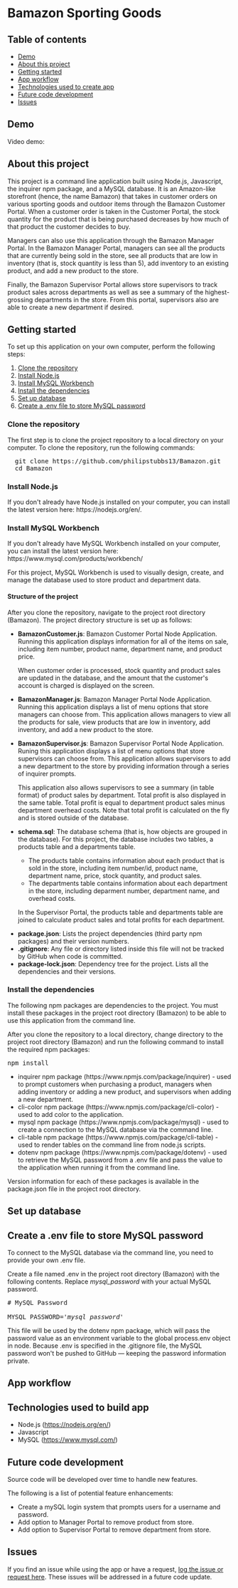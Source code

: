 # Bamazon Sporting Goods

## Table of contents
  * [Demo](#demo)
  * [About this project](#about-this-project)
  * [Getting started](#contribute)
  * [App workflow](#app-workflow)
  * [Technologies used to create app](#technologies-used)
  * [Future code development](#feature-enhancements)
  * [Issues](#issues)

## <a name="demo"></a> Demo
Video demo: 

## <a name="about-this-project"></a> About this project
This project is a command line application built using Node.js, Javascript, the inquirer npm package, and a MySQL database. It is an Amazon-like storefront (hence, the name Bamazon) that takes in customer orders on various sporting goods and outdoor items through the Bamazon Customer Portal. When a customer order is taken in the Customer Portal, the stock quantity for the product that is being purchased decreases by how much of that product the customer decides to buy. 

Managers can also use this application through the Bamazon Manager Portal. In the Bamazon Manager Portal, managers can see all the products that are currently being sold in the store, see all products that are low in inventory (that is, stock quantity is less than 5), add inventory to an existing product, and add a new product to the store.

Finally, the Bamazon Supervisor Portal allows store supervisors to track product sales across departments as well as see a summary of the highest-grossing departments in the store. From this portal, supervisors also are able to create a new department if desired.

## <a name="contribute"></a> Getting started
To set up this application on your own computer, perform the following steps:
  1. [Clone the repository](#clone-repository)
  2. [Install Node.js](#install-node)
  3. [Install MySQL Workbench](#install-mysql)
  3. [Install the dependencies](#dependencies)
  4. [Set up database](#database-setup)
  5. [Create a .env file to store MySQL password](#create-env)

### <a name="clone-repository"></a> Clone the repository
The first step is to clone the project repository to a local directory on your computer. To clone the repository, run the following commands:
<pre>
  git clone https://github.com/philipstubbs13/Bamazon.git
  cd Bamazon
</pre>

### <a name="install-node"></a> Install Node.js
<p>If you don't already have Node.js installed on your computer, you can install the latest version here: https://nodejs.org/en/.</p>

### <a anem="install-mysql"></a> Install MySQL Workbench
<p>If you don't already have MySQL Workbench installed on your computer, you can install the latest version here: https://www.mysql.com/products/workbench/</p>
<p>For this project, MySQL Workbench is used to visually design, create, and manage the database used to store product and department data.</p>

#### <a name="structure-of-project"></a> Structure of the project
<p>After you clone the repository, navigate to the project root directory (Bamazon). The project directory structure is set up as follows:</p>
<ul>
  <li> 
  	<p><b>BamazonCustomer.js</b>: Bamazon Customer Portal Node Application. Running this application displays information for all of the items on sale, including item number, product name, department name, and product price.</p>
  	<p>When customer order is processed, stock quantity and product sales are updated in the database, and the amount that the customer's account is charged is displayed on the screen.</p>
  </li>
  <li>
  	<p><b>BamazonManager.js</b>: Bamazon Manager Portal Node Application. Running this application displays a list of menu options that store managers can choose from. This application allows managers to view all the products for sale, view products that are low in inventory, add inventory, and add a new product to the store. </p>
  </li>
  <li>
  	<p><b>BamazonSupervisor.js</b>: Bamazon Supervisor Portal Node Application. Runing this application displays a list of menu options that store supervisors can choose from. This application allows supervisors to add a new department to the store by providing information through a series of inquirer prompts.</p>
  	<p>This application also allows supervisors to see a summary (in table format) of product sales by department. Total profit is also displayed in the same table. Total profit is equal to department product sales minus department overhead costs. Note that total profit is calculated on the fly and is stored outside of the database.</p>
  </li>
  <li>
  	<p><b>schema.sql</b>: The database schema (that is, how objects are grouped in the database). For this project, the database includes two tables, a products table and a departments table.</p>
  	<ul>
  		<li>The products table contains information about each product that is sold in the store, including item number/id, product name, department name, price, stock quantity, and product sales.</li>
  		<li> The departments table contains information about each department in the store, including deparment number, department name, and overhead costs.</li>
  	</ul>
  	<p>In the Supervisor Portal, the products table and departments table are joined to calculate product sales and total profits for each department.</p>
  </li>
  <li><b>package.json</b>: Lists the project dependencies (third party npm packages) and their version numbers.</li>
  <li><b>.gitignore</b>: Any file or directory listed inside this file will not be tracked by GitHub when code is committed.</li>
  <li><b>package-lock.json</b>: Dependency tree for the project. Lists all the dependencies and their versions.</li>
</ul>

### <a name="dependencies"></a> Install the dependencies
<p>The following npm packages are dependencies to the project. You must install these packages in the project root directory (Bamazon) to be able to use this application from the command line.</p>
<p>After you clone the repository to a local directory, change directory to the project root directory (Bamazon) and run the following command to install the required npm packages:</p>
<pre>npm install</pre>
<ul>
	<li>inquirer npm package (https://www.npmjs.com/package/inquirer) - used to prompt customers when purchasing a product, managers when adding inventory or adding a new product, and supervisors when adding a new department. </li>
	<li>cli-color npm package (https://www.npmjs.com/package/cli-color) - used to add color to the application.</li>
  	<li>mysql npm package (https://www.npmjs.com/package/mysql) - used to create a connection to the MySQL database via the command line.</li>
  	<li>cli-table npm package (https://www.npmjs.com/package/cli-table) - used to render tables on the command line from node.js scripts.</li>
  	<li>dotenv npm package (https://www.npmjs.com/package/dotenv) - used to retrieve the MySQL password from a .env file and pass the value to the application when running it from the command line.</li>
</ul>
<p>Version information for each of these packages is available in the package.json file in the project root directory.</p>

## <a name="database-seutp"></a> Set up database

## <a name="create-env"></a> Create a .env file to store MySQL password
To connect to the MySQL database via the command line, you need to provide your own .env file.

Create a file named .env in the project root directory (Bamazon) with the following contents. Replace <i>mysql_password</i> with your actual MySQL password.

<pre>
# MySQL Password

MYSQL_PASSWORD='<i>mysql_password</i>'
</pre>

This file will be used by the dotenv npm package, which will pass the password value as an environment variable to the global process.env object in node. Because .env is specified in the .gitignore file, the MySQL password won't be pushed to GitHub — keeping the password information private.


## <a name="app-workflow"></a> App workflow


## <a name="technologies-used"></a> Technologies used to build app

  * Node.js (https://nodejs.org/en/)
  * Javascript 
  * MySQL (https://www.mysql.com/)

## <a name="feature-enhancements"></a> Future code development
<p>Source code will be developed over time to handle new features.</p>
<p>The following is a list of potential feature enhancements:</p>
<ul>
	<li>Create a mySQL login system that prompts users for a username and password.</li>
	<li>Add option to Manager Portal to remove product from store.</li>
	<li>Add option to Supervisor Portal to remove department from store.</li>	
</ul>

## <a name ="Issues"></a> Issues
<p>If you find an issue while using the app or have a request, <a href="https://github.com/philipstubbs13/Bamazon/issues/" target="_blank">log the issue or request here</a>. These issues will be addressed in a future code update.</p>
